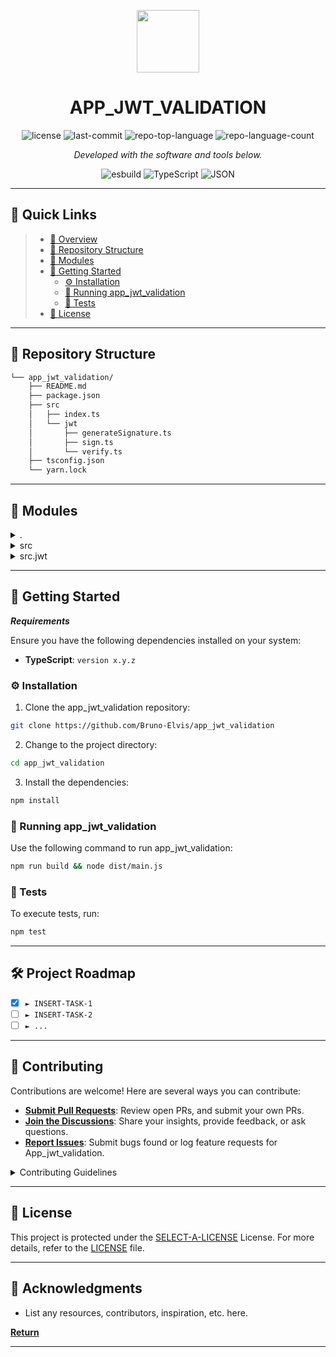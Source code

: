 <p align="center">
  <img src="https://img.icons8.com/external-tal-revivo-regular-tal-revivo/96/external-readme-is-a-easy-to-build-a-developer-hub-that-adapts-to-the-user-logo-regular-tal-revivo.png" width="100" />
</p>
<p align="center">
    <h1 align="center">APP_JWT_VALIDATION</h1>
</p>

<p align="center">
	<img src="https://img.shields.io/github/license/Bruno-Elvis/app_jwt_validation?style=flat&color=0080ff" alt="license">
	<img src="https://img.shields.io/github/last-commit/Bruno-Elvis/app_jwt_validation?style=flat&logo=git&logoColor=white&color=0080ff" alt="last-commit">
	<img src="https://img.shields.io/github/languages/top/Bruno-Elvis/app_jwt_validation?style=flat&color=0080ff" alt="repo-top-language">
	<img src="https://img.shields.io/github/languages/count/Bruno-Elvis/app_jwt_validation?style=flat&color=0080ff" alt="repo-language-count">
<p>
<p align="center">
		<em>Developed with the software and tools below.</em>
</p>
<p align="center">
	<img src="https://img.shields.io/badge/esbuild-FFCF00.svg?style=flat&logo=esbuild&logoColor=black" alt="esbuild">
	<img src="https://img.shields.io/badge/TypeScript-3178C6.svg?style=flat&logo=TypeScript&logoColor=white" alt="TypeScript">
	<img src="https://img.shields.io/badge/JSON-000000.svg?style=flat&logo=JSON&logoColor=white" alt="JSON">
</p>
<hr>

## 🔗 Quick Links

> - [📍 Overview](#-overview)
> - [📂 Repository Structure](#-repository-structure)
> - [🧩 Modules](#-modules)
> - [🚀 Getting Started](#-getting-started)
>   - [⚙️ Installation](#️-installation)
>   - [🤖 Running app_jwt_validation](#-running-app_jwt_validation)
>   - [🧪 Tests](#-tests)
> - [📄 License](#-license)

---

## 📂 Repository Structure

```sh
└── app_jwt_validation/
    ├── README.md
    ├── package.json
    ├── src
    │   ├── index.ts
    │   └── jwt
    │       ├── generateSignature.ts
    │       ├── sign.ts
    │       └── verify.ts
    ├── tsconfig.json
    └── yarn.lock
```

---

## 🧩 Modules

<details closed><summary>.</summary>

| File                                                                                         | Summary                                   |
| ---                                                                                          | ---                                       |
| [tsconfig.json](https://github.com/Bruno-Elvis/app_jwt_validation/blob/master/tsconfig.json) | `tsconfig.json` |
| [package.json](https://github.com/Bruno-Elvis/app_jwt_validation/blob/master/package.json)   | `package.json`  |
| [yarn.lock](https://github.com/Bruno-Elvis/app_jwt_validation/blob/master/yarn.lock)         | `yarn.lock`     |

</details>

<details closed><summary>src</summary>

| File                                                                                   | Summary                                  |
| ---                                                                                    | ---                                      |
| [index.ts](https://github.com/Bruno-Elvis/app_jwt_validation/blob/master/src/index.ts) | `src/index.ts` |

</details>

<details closed><summary>src.jwt</summary>

| File                                                                                                               | Summary                                                  |
| ---                                                                                                                | ---                                                      |
| [verify.ts](https://github.com/Bruno-Elvis/app_jwt_validation/blob/master/src/jwt/verify.ts)                       | `src/jwt/verify.ts`            |
| [generateSignature.ts](https://github.com/Bruno-Elvis/app_jwt_validation/blob/master/src/jwt/generateSignature.ts) | `src/jwt/generateSignature.ts` |
| [sign.ts](https://github.com/Bruno-Elvis/app_jwt_validation/blob/master/src/jwt/sign.ts)                           | `src/jwt/sign.ts`              |

</details>

---

## 🚀 Getting Started

***Requirements***

Ensure you have the following dependencies installed on your system:

* **TypeScript**: `version x.y.z`

### ⚙️ Installation

1. Clone the app_jwt_validation repository:

```sh
git clone https://github.com/Bruno-Elvis/app_jwt_validation
```

2. Change to the project directory:

```sh
cd app_jwt_validation
```

3. Install the dependencies:

```sh
npm install
```

### 🤖 Running app_jwt_validation

Use the following command to run app_jwt_validation:

```sh
npm run build && node dist/main.js
```

### 🧪 Tests

To execute tests, run:

```sh
npm test
```

---

## 🛠 Project Roadmap

- [X] `► INSERT-TASK-1`
- [ ] `► INSERT-TASK-2`
- [ ] `► ...`

---

## 🤝 Contributing

Contributions are welcome! Here are several ways you can contribute:

- **[Submit Pull Requests](https://github.com/Bruno-Elvis/app_jwt_validation/blob/main/CONTRIBUTING.md)**: Review open PRs, and submit your own PRs.
- **[Join the Discussions](https://github.com/Bruno-Elvis/app_jwt_validation/discussions)**: Share your insights, provide feedback, or ask questions.
- **[Report Issues](https://github.com/Bruno-Elvis/app_jwt_validation/issues)**: Submit bugs found or log feature requests for App_jwt_validation.

<details closed>
    <summary>Contributing Guidelines</summary>

1. **Fork the Repository**: Start by forking the project repository to your GitHub account.
2. **Clone Locally**: Clone the forked repository to your local machine using a Git client.
   ```sh
   git clone https://github.com/Bruno-Elvis/app_jwt_validation
   ```
3. **Create a New Branch**: Always work on a new branch, giving it a descriptive name.
   ```sh
   git checkout -b new-feature-x
   ```
4. **Make Your Changes**: Develop and test your changes locally.
5. **Commit Your Changes**: Commit with a clear message describing your updates.
   ```sh
   git commit -m 'Implemented new feature x.'
   ```
6. **Push to GitHub**: Push the changes to your forked repository.
   ```sh
   git push origin new-feature-x
   ```
7. **Submit a Pull Request**: Create a PR against the original project repository. Clearly describe the changes and their motivations.

Once your PR is reviewed and approved, it will be merged into the main branch.

</details>

---

## 📄 License

This project is protected under the [SELECT-A-LICENSE](https://choosealicense.com/licenses) License. For more details, refer to the [LICENSE](https://choosealicense.com/licenses/) file.

---

## 👏 Acknowledgments

- List any resources, contributors, inspiration, etc. here.

[**Return**](#-quick-links)

---
